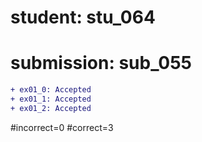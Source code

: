 # student: stu_064
# submission: sub_055

```diff
+ ex01_0: Accepted
+ ex01_1: Accepted
+ ex01_2: Accepted
```
#incorrect=0
#correct=3
